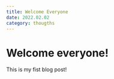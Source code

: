```yaml
---
title: Welcome Everyone
date: 2022.02.02
category: thougths
---
```


# Welcome everyone!

This is my fist blog post!
